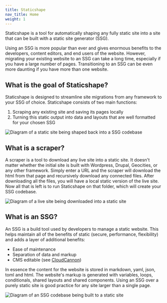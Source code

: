 ```yaml
---
title: Staticshape
nav_title: Home
weight: 1
---
```


Staticshape is a tool for automatically shaping any fully static site into a site that can be built with a static site generator (SSG).

Using an SSG is more popular than ever and gives enormous benefits to the developers, content editors, and end users of the website. However, migrating your existing website to an SSG can take a long time, especially if you have a large number of pages. Transitioning to an SSG can be even more daunting if you have more than one website. 

## What is the goal of Staticshape?

Staticshape is designed to streamline site migrations from any framework to your SSG of choice. Staticshape consists of two main functions: 

1. Scraping any existing site and saving its pages locally
2. Turning this static output into data and layouts that are well formatted for your chosen SSG

![Diagram of a static site being shaped back into a SSG codebase](/how-staticshape-works.svg)

## What is a scraper?

A scraper is a tool to download any live site into a static site. It doesn't matter whether the initial site is built with Wordpress, Drupal, Geocities, or any other framework. Simply enter a URL and the scraper will download the html from that page and recursively download any connected files. After downloading all the files, you will have a local static version of the live site. Now all that is left is to run Staticshape on that folder, which will create your SSG codebase. 

![Diagram of a live site being downloaded into a static site](/how-a-scraper-works.svg)

## What is an SSG?

An SSG is a build tool used by developers to manage a static website. This helps maintain all of the benefits of static (secure, performance, flexibility) and adds a layer of additional benefits:

- Ease of maintenance
- Separation of data and markup
- CMS editable (see [CloudCannon](https://cloudcannon.com/))

In essence the content for the website is stored in markdown, yaml, json, toml and html. The website's markup is generated with variables, loops, conditionals, shared layouts and shared components. Using an SSG over a purely static site is good practice for any site larger than a single page.

![Diagram of an SSG codebase being built to a static site](/how-an-ssg-works.svg)
